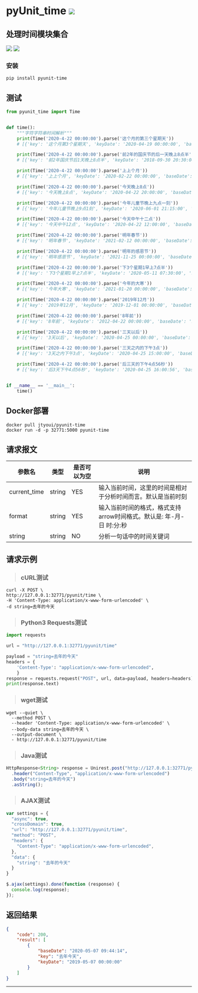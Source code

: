 # **pyUnit_time** [![](https://gitee.com/tyoui/logo/raw/master/logo/photolog.png)][1]

## 处理时间模块集合
[![](https://img.shields.io/badge/Python-3.8-green.svg)](https://pypi.org/project/pyunit-time/)
[![](https://img.shields.io/badge/Email-jtyoui@qq.com-red.svg)]()


### 安装
    pip install pyunit-time

## 测试
```python
from pyunit_time import Time


def time():
    """字符字符串时间解析"""
    print(Time('2020-4-22 00:00:00').parse('这个月的第三个星期天'))
    # [{'key': '这个月第3个星期天', 'keyDate': '2020-04-19 00:00:00', 'baseDate': '2020-04-22 00:00:00'}]

    print(Time('2020-4-22 00:00:00').parse('前2年的国庆节的后一天晚上8点半'))
    # [{'key': '前2年国庆节后1天晚上8点半', 'keyDate': '2018-09-30 20:30:00', 'baseDate': '2020-04-22 00:00:00'}]

    print(Time('2020-4-22 00:00:00').parse('上上个月'))
    # [{'key': '上上个月', 'keyDate': '2020-02-22 00:00:00', 'baseDate': '2020-04-22 00:00:00'}]

    print(Time('2020-4-22 00:00:00').parse('今天晚上8点'))
    # [{'key': '今天晚上8点', 'keyDate': '2020-04-22 20:00:00', 'baseDate': '2020-04-22 00:00:00'}]

    print(Time('2020-4-22 00:00:00').parse('今年儿童节晚上九点一刻'))
    # [{'key': '今年儿童节晚上9点1刻', 'keyDate': '2020-06-01 21:15:00', 'baseDate': '2020-04-22 00:00:00'}]

    print(Time('2020-4-22 00:00:00').parse('今天中午十二点'))
    # [{'key': '今天中午12点', 'keyDate': '2020-04-22 12:00:00', 'baseDate': '2020-04-22 00:00:00'}]

    print(Time('2020-4-22 00:00:00').parse('明年春节'))
    # [{'key': '明年春节', 'keyDate': '2021-02-12 00:00:00', 'baseDate': '2020-04-22 00:00:00'}]

    print(Time('2020-4-22 00:00:00').parse('明年的感恩节'))
    # [{'key': '明年感恩节', 'keyDate': '2021-11-25 00:00:00', 'baseDate': '2020-04-22 00:00:00'}]

    print(Time('2020-4-22 00:00:00').parse('下3个星期1早上7点半'))
    # [{'key': '下3个星期1早上7点半', 'keyDate': '2020-05-11 07:30:00', 'baseDate': '2020-04-22 00:00:00'}]

    print(Time('2020-4-22 00:00:00').parse('今年的大寒'))
    # [{'key': '今年大寒', 'keyDate': '2021-01-20 00:00:00', 'baseDate': '2020-04-22 00:00:00'}]

    print(Time('2020-4-22 00:00:00').parse('2019年12月'))
    # [{'key': '2019年12月', 'keyDate': '2019-12-01 00:00:00', 'baseDate': '2020-04-22 00:00:00'}]

    print(Time('2020-4-22 00:00:00').parse('8年前'))
    # [{'key': '8年前', 'keyDate': '2012-04-22 00:00:00', 'baseDate': '2020-04-22 00:00:00'}]

    print(Time('2020-4-22 00:00:00').parse('三天以后'))
    # [{'key': '3天以后', 'keyDate': '2020-04-25 00:00:00', 'baseDate': '2020-04-22 00:00:00'}]

    print(Time('2020-4-22 00:00:00').parse('三天之内的下午3点'))
    # [{'key': '3天之内下午3点', 'keyDate': '2020-04-25 15:00:00', 'baseDate': '2020-04-22 00:00:00'}]

    print(Time('2020-4-22 00:00:00').parse('后三天的下午4点56秒'))
    # [{'key': '后3天下午4点56秒', 'keyDate': '2020-04-25 16:00:56', 'baseDate': '2020-04-22 00:00:00'}]


if __name__ == '__main__':
    time()
```

## Docker部署
    docker pull jtyoui/pyunit-time
    docker run -d -p 32771:5000 pyunit-time
    
## 请求报文
|**参数名**|**类型**|**是否可以为空**|**说明**|
|------|------|-------|--------|
|current_time|string|YES|输入当前时间，这里的时间是相对于分析时间而言。默认是当前时刻|    
|format|string|YES|输入当前时间的格式，格式支持arrow时间格式。默认是: 年-月-日 时:分:秒|    
|string|string|NO|分析一句话中的时间关键词|     

## 请求示例
> ### cURL测试
```shell script
curl -X POST \
http://127.0.0.1:32771/pyunit/time \
-H 'Content-Type: application/x-www-form-urlencoded' \
-d string=去年的今天
```  

> ### Python3 Requests测试
```python
import requests

url = "http://127.0.0.1:32771/pyunit/time"

payload = "string=去年的今天"
headers = {
    'Content-Type': "application/x-www-form-urlencoded",
    }
response = requests.request("POST", url, data=payload, headers=headers)
print(response.text)
```

> ### wget测试
```shell script
wget --quiet \
  --method POST \
  --header 'Content-Type: application/x-www-form-urlencoded' \
  --body-data string=去年的今天 \
  --output-document \
  - http://127.0.0.1:32771/pyunit/time
```
 
> ### Java测试
```javascript
HttpResponse<String> response = Unirest.post("http://127.0.0.1:32771/pyunit/time")
  .header("Content-Type", "application/x-www-form-urlencoded")
  .body("string=去年的今天")
  .asString();
```

> ### AJAX测试
```javascript
var settings = {
  "async": true,
  "crossDomain": true,
  "url": "http://127.0.0.1:32771/pyunit/time",
  "method": "POST",
  "headers": {
    "Content-Type": "application/x-www-form-urlencoded",
  },
  "data": {
    "string": "去年的今天"
  }
}

$.ajax(settings).done(function (response) {
  console.log(response);
});
```

## 返回结果
```json
{
    "code": 200,
    "result": [
        {
            "baseDate": "2020-05-07 09:44:14",
            "key": "去年今天",
            "keyDate": "2019-05-07 00:00:00"
        }
    ]
}
```
***
[1]: https://blog.jtyoui.com